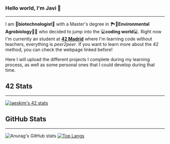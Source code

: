 ### Hello world, I'm Javi 👋
------------------------------------------------------------

I am 🦠**biotechnologist**🔬 with a Master's degree in 🏞️🍁**Environmental Agrobiology**🍂🌲 who decided to jump into the 💻**coding world**💻. Right now I'm currently an student at **[4️2 Madrid](https://www.42madrid.com/en/)** where I'm learning code without teachers, everything is *peer2peer*. If you want to learn more about the 42 method, you can check the webpage linked before!

Here I will upload the different projects I complete during my learning process, as well as some personal ones that I could develop during that time.

## 42 Stats
------------------------------------------------------------
[![jaeskim's 42 stats](https://badge42.herokuapp.com/api/stats/javferna)](https://github.com/JaeSeoKim/badge42)

## GitHub Stats
--------------------------------------------------------------
![Anurag's GitHub stats](https://github-readme-stats.vercel.app/api?username=javiff8&show_icons=true&theme=radical)
[![Top Langs](https://github-readme-stats.vercel.app/api/top-langs/?username=javiff8&layout=compact)](https://github.com/anuraghazra/github-readme-stats)
